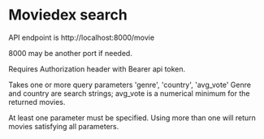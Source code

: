 # Moviedex search

API endpoint is http://localhost:8000/movie

8000 may be another port if needed.

Requires Authorization header with Bearer api token.

Takes one or more query parameters 'genre', 'country', 'avg_vote'
Genre and country are search strings; avg_vote is a numerical minimum for the returned movies.

At least one parameter must be specified. Using more than one will return movies satisfying all parameters.


